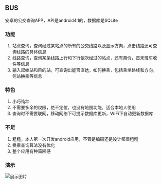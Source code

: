 ## BUS
安卓的公交查询APP，API是android4.1的，数据库是SQLite

### 功能
1. 站点查询，查询经过某站点的所有的公交线路以及显示方向，点击线路还可查询线路的具体信息
2. 线路查询，查询某条线路上行和下行依次经过的站点，还有票价，首末班车收件等信息
3. 输入起始站和目的站，可查询出能否直达，如何换乘，包括乘坐路线和方向，何站换乘等信息

### 特色
1. 小巧纯粹
2. 不需要多余的权限，绝不定位，也没有地图功能，适合本地人使用
3. 查询时不需要联网，移动网络下可提示数据库更新，WiFi下自动更新数据库

### 不足
1. 粗糙，本人第一次开发android应用，不管是编码还是设计都很粗糙
2. 换乘查询算法没有优化
3. 整个应用有种简陋感

### 演示
![展示图片](http://imglf1.ph.126.net/Nknq_VH67eZ3-20sWZ87fw==/6630093598397226364.gif "实际效果")

